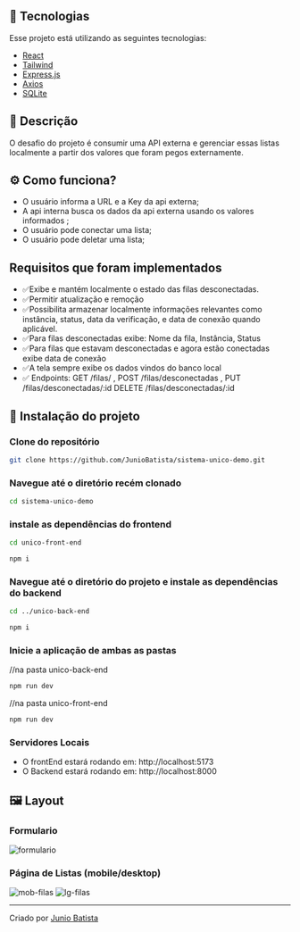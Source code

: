 ## 🚀 Tecnologias

Esse projeto está utilizando as seguintes tecnologias:

- [React](https://react.dev/)
- [Tailwind](https://tailwindcss.com/)
- [Express.js](https://expressjs.com/pt-br/)
- [Axios](https://axios-http.com/docs/instance)
- [SQLite](https://www.sqlite.org/)

## 📜 Descrição

O desafio do projeto é consumir uma API externa e gerenciar essas listas localmente a partir dos valores que foram pegos externamente.

## ⚙️ Como funciona?

- O usuário informa a URL e a Key da api externa;
- A api interna busca os dados da api externa usando os valores informados ;
- O usuário pode conectar uma lista;
- O usuário pode deletar uma lista;

 ## Requisitos que foram implementados
- ✅Exibe e mantém localmente o estado das filas desconectadas.
- ✅Permitir atualização e remoção
- ✅Possibilita armazenar localmente informações relevantes como instância, status, data da verificação, e data de conexão quando aplicável.
- ✅Para filas desconectadas exibe: Nome da fila, Instância, Status
- ✅Para filas que estavam desconectadas e agora estão conectadas exibe data de conexão
- ✅A tela sempre exibe os dados vindos do banco local
- ✅ Endpoints: GET /filas/ , POST /filas/desconectadas , PUT /filas/desconectadas/:id DELETE /filas/desconectadas/:id

## 🎲 Instalação do projeto

### Clone do repositório

```bash
git clone https://github.com/JunioBatista/sistema-unico-demo.git
```
### Navegue até o diretório recém clonado
```bash
cd sistema-unico-demo
```

###  instale as dependências do frontend

```bash
cd unico-front-end
```
```bash
npm i
```

### Navegue até o diretório do projeto e instale as dependências do backend
```bash
cd ../unico-back-end
```
```bash
npm i
```


### Inicie a aplicação de ambas as pastas
//na pasta unico-back-end
```bash
npm run dev 
```

//na pasta unico-front-end
```bash
npm run dev 
```
### Servidores Locais
- O frontEnd estará rodando em: http://localhost:5173
- O Backend estará rodando em: http://localhost:8000


## 🖼️ Layout

### Formulario 

![formulario](https://github.com/user-attachments/assets/37ac5f11-ebd5-4c0f-a42c-f6b387a16fe0)


### Página de Listas (mobile/desktop)
![mob-filas](https://github.com/user-attachments/assets/9612c6a3-475a-4267-890f-0c18df5cfedf)
![lg-filas](https://github.com/user-attachments/assets/ab01be72-b73a-4d82-9e8a-47f1b99ec8a9)

---




<p>Criado por <a href='https://github.com/JunioBatista/' target='_blank'>Junio Batista</a></p>
